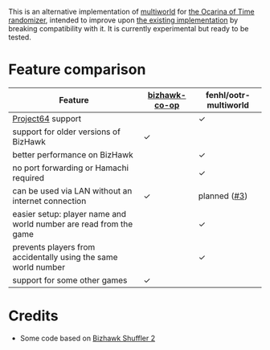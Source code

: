This is an alternative implementation of [multiworld](https://wiki.ootrandomizer.com/index.php?title=Multiworld) for [the Ocarina of Time randomizer](https://ootrandomizer.com/), intended to improve upon [the existing implementation](https://github.com/TestRunnerSRL/bizhawk-co-op) by breaking compatibility with it. It is currently experimental but ready to be tested.

# Feature comparison

|Feature|[bizhawk-co-op](https://github.com/TestRunnerSRL/bizhawk-co-op)|fenhl/ootr-multiworld|
|---|---|---|
|[Project64](https://pj64-emu.com/) support||✓|
|support for older versions of BizHawk|✓||
|better performance on BizHawk||✓|
|no port forwarding or Hamachi required||✓|
|can be used via LAN without an internet connection|✓|planned ([#3](https://github.com/fenhl/ootr-multiworld/issues/3))|
|easier setup: player name and world number are read from the game||✓|
|prevents players from accidentally using the same world number||✓|
|support for some other games|✓||

# Credits

* Some code based on [Bizhawk Shuffler 2](https://github.com/authorblues/bizhawk-shuffler-2)
